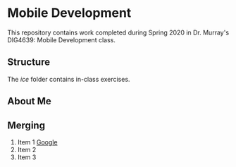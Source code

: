 # Mobile Development
This repository contains work completed during Spring 2020 in Dr. Murray's DIG4639: Mobile Development class.

## Structure
The *ice* folder contains in-class exercises. 

## About Me

## Merging
1. Item 1 [Google](https://www.google.com/)
2. Item 2
3. Item 3

